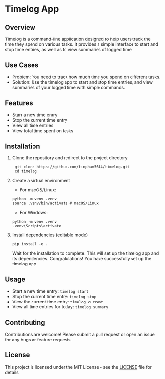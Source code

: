 # Timelog App

## Overview
Timelog is a command-line application designed to help users track the time they spend on various tasks. It provides a simple interface to start and stop time entries, as well as to view summaries of logged time.

## Use Cases
- Problem: You need to track how much time you spend on different tasks.
- Solution: Use the timelog app to start and stop time entries, and view summaries of your logged time with simple commands.

## Features
- Start a new time entry
- Stop the current time entry
- View all time entries
- View total time spent on tasks

## Installation
1. Clone the repository and redirect to the project directory
   ```
    git clone https://github.com/tinpham5614/timelog.git
    cd timelog
   ```
2. Create a virtual environment
   - For macOS/Linux:
    ```
    python -m venv .venv
    source .venv/bin/activate # macOS/Linux
    ```
   - For Windows:
    ```
    python -m venv .venv
    .venv\Scripts\activate
    ```
3. Install dependencies (editable mode)
    ```
    pip install -e .
    ```

    Wait for the installation to complete. This will set up the timelog app and its dependencies.
    Congratulations! You have successfully set up the timelog app.

## Usage
- Start a new time entry: `timelog start`
- Stop the current time entry: `timelog stop`
- View the current time entry: `timelog current`
- View all time entries for today: `timelog summary`

## Contributing
Contributions are welcome! Please submit a pull request or open an issue for any bugs or feature requests.

## License
This project is licensed under the MIT License - see the [LICENSE](LICENSE) file for details